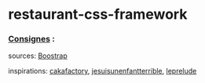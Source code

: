 # restaurant-css-framework

### [Consignes](https://github.com/becodeorg/Swartz-promo-3/blob/master/Parcours/03-Bootstrap/projet.md) : #


sources: [Boostrap](https://getbootstrap.com/docs/4.0/getting-started/introduction)


inspirations: [cakafactory](https://wrapbootstrap.com/theme/cakefactory-bootstrap-restaurant-theme-WB0T49865), [jesuisunenfantterrible](http://www.jesuisunenfantterrible.com/menu-brunch), [leprelude](http://leprelude.be/fr)



